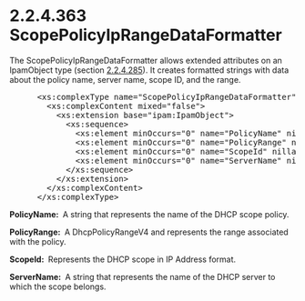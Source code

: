<html dir="LTR" xmlns:mshelp="http://msdn.microsoft.com/mshelp" xmlns:ddue="http://ddue.schemas.microsoft.com/authoring/2003/5" xmlns:xlink="http://www.w3.org/1999/xlink" xmlns:tool="http://www.microsoft.com/tooltip">
 <body>
 <div id="header">
 <h1 class="heading">2.2.4.363 ScopePolicyIpRangeDataFormatter</h1>
 </div>
 <div id="mainSection">
 <div id="mainBody">
 <div id="allHistory" class="saveHistory"></div>
 <div id="sectionSection0" class="section" name="collapseableSection">
 

<p>The ScopePolicyIpRangeDataFormatter allows extended
attributes on an IpamObject type (section <a href="8db9f5bb-a614-4490-8fad-d5a89c448fe8.md">2.2.4.285</a>). It creates
formatted strings with data about the policy name, server name, scope ID, and
the range.</p>

<dl>
<dd>
<div><pre> &lt;xs:complexType name=&quot;ScopePolicyIpRangeDataFormatter&quot;&gt;
   &lt;xs:complexContent mixed=&quot;false&quot;&gt;
     &lt;xs:extension base=&quot;ipam:IpamObject&quot;&gt;
       &lt;xs:sequence&gt;
         &lt;xs:element minOccurs=&quot;0&quot; name=&quot;PolicyName&quot; nillable=&quot;true&quot; type=&quot;xsd:string&quot; /&gt;
         &lt;xs:element minOccurs=&quot;0&quot; name=&quot;PolicyRange&quot; nillable=&quot;true&quot; type=&quot;ipam:DhcpPolicyRangeV4&quot; /&gt;
         &lt;xs:element minOccurs=&quot;0&quot; name=&quot;ScopeId&quot; nillable=&quot;true&quot; type=&quot;sysnet:IPAddress&quot; /&gt;
         &lt;xs:element minOccurs=&quot;0&quot; name=&quot;ServerName&quot; nillable=&quot;true&quot; type=&quot;xsd:string&quot; /&gt;
       &lt;/xs:sequence&gt;
     &lt;/xs:extension&gt;
   &lt;/xs:complexContent&gt;
 &lt;/xs:complexType&gt;
</pre></div>
</dd></dl>

<p><b>PolicyName: </b> A string that represents the name
of the DHCP scope policy.</p>

<p><b>PolicyRange: </b> A DhcpPolicyRangeV4 and
represents the range associated with the policy.</p>

<p><b>ScopeId: </b> Represents the DHCP scope in IP
Address format.</p>

<p><b>ServerName: </b> A string that represents the name
of the DHCP server to which the scope belongs.</p>


 </div>
 </div>
 </div>
 </body>
</html>